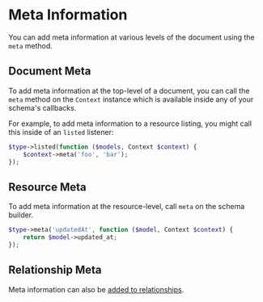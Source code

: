 # Meta Information

You can add meta information at various levels of the document using the `meta` method.

## Document Meta

To add meta information at the top-level of a document, you can call the `meta` method on the `Context` instance which is available inside any of your schema's callbacks.

For example, to add meta information to a resource listing, you might call this inside of an `listed` listener:

```php
$type->listed(function ($models, Context $context) {
    $context->meta('foo', 'bar');
});
```

## Resource Meta

To add meta information at the resource-level, call `meta` on the schema builder.

```php
$type->meta('updatedAt', function ($model, Context $context) {
    return $model->updated_at;
});
```

## Relationship Meta

Meta information can also be [added to relationships](relationships.md#meta-information).
